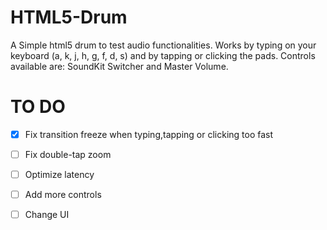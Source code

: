 # HTML5-Drum
A Simple html5 drum to test audio functionalities.
Works by typing on your keyboard (a, k, j, h, g, f, d, s) and by tapping or clicking the pads. Controls available are: SoundKit Switcher and Master Volume.

# TO DO
- [x] Fix transition freeze when typing,tapping or clicking too fast

- [ ] Fix double-tap zoom

- [ ] Optimize latency

- [ ] Add more controls

- [ ] Change UI
